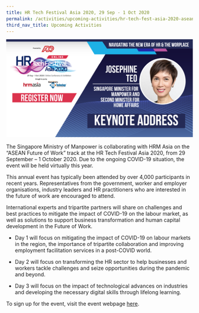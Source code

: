 ```yaml
---
title: HR Tech Festival Asia 2020, 29 Sep - 1 Oct 2020
permalink: /activities/upcoming-activities/hr-tech-fest-asia-2020-asean-fow-track/
third_nav_title: Upcoming Activities
---
```

![Keynote-Address-HR-Tech-Festival-Asia-2020](/images/keynote-address-hr-tech-festival-asia.PNG)

The Singapore Ministry of Manpower is collaborating with HRM Asia on the “ASEAN Future of Work” track at the HR Tech Festival Asia 2020, from 29 September – 1 October 2020. Due to the ongoing COVID-19 situation, the event will be held virtually this year.

This annual event has typically been attended by over 4,000 participants in recent years. Representatives from the government, worker and employer organisations, industry leaders and HR practitioners who are interested in the future of work are encouraged to attend.

International experts and tripartite partners will share on challenges and best practices to mitigate the impact of COVID-19 on the labour market, as well as solutions to support business transformation and human capital development in the Future of Work.

- Day 1 will focus on mitigating the impact of COVID-19 on labour markets in the region, the importance of tripartite collaboration and improving employment facilitation services in a post-COVID world.

- Day 2 will focus on transforming the HR sector to help businesses and workers tackle challenges and seize opportunities during the pandemic and beyond.

- Day 3 will focus on the impact of technological advances on industries and developing the necessary digital skills through lifelong learning.

To sign up for the event, visit the event webpage [here](https://www.hrtechfestivalasia.com/). 
